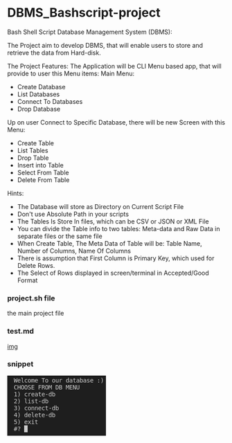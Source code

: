 # DBMS_Bashscript-project

Bash Shell Script Database Management System (DBMS):

The Project aim to develop DBMS, that will enable users to store and retrieve the data from Hard-disk.

The Project Features:
The Application will be CLI Menu based app, that will provide to user this Menu items:
Main Menu:
- Create Database
- List Databases
- Connect To Databases
- Drop Database

Up on user Connect to Specific Database, there will be new Screen with this Menu:
- Create Table 
- List Tables
- Drop Table
- Insert into Table
- Select From Table
- Delete From Table

Hints:
- The Database will store as Directory on Current Script File
- Don't use Absolute Path in your scripts
- The Tables Is Store In files, which can be CSV or JSON or XML File
- You can divide the Table info to two tables: Meta-data and Raw Data in separate files or the same file
- When Create Table, The Meta Data of Table will be: Table Name, Number of Columns, Name Of Columns
- There is assumption that First Column is Primary Key, which used for Delete Rows.
- The Select of Rows displayed in screen/terminal in Accepted/Good Format

### project.sh file

the main project file

### test.md

[img](test.md)

### snippet

![img](./img/18.png)
